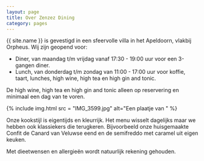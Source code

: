 ```yaml
---
layout: page
title: Over Zenzez Dining
category: pages
---
```


{{ site.name }} is gevestigd in een sfeervolle villa in het Apeldoorn, vlakbij Orpheus.
Wij zijn geopend voor: 

+ Diner, van maandag t/m vrijdag vanaf 17:30 - 19:00 uur voor een 3-gangen diner.
+ Lunch, van donderdag t/m zondag van 11:00 - 17:00 uur voor koffie, taart, lunches, high wine, high tea en high gin and tonic.
 
De high wine, high tea en high gin and tonic alleen op reservering en minimaal een dag van te voren.

{% include img.html src = "IMG_3599.jpg" alt="Een plaatje van " %}

Onze kookstijl is eigentijds en kleurrijk. Het menu wisselt dagelijks maar we hebben ook klassiekers die terugkeren. Bijvoorbeeld onze huisgemaakte Confit de Canard van Veluwse eend en de semifreddo met caramel uit eigen keuken.

Met dieetwensen en allergieën wordt natuurlijk rekening gehouden.
